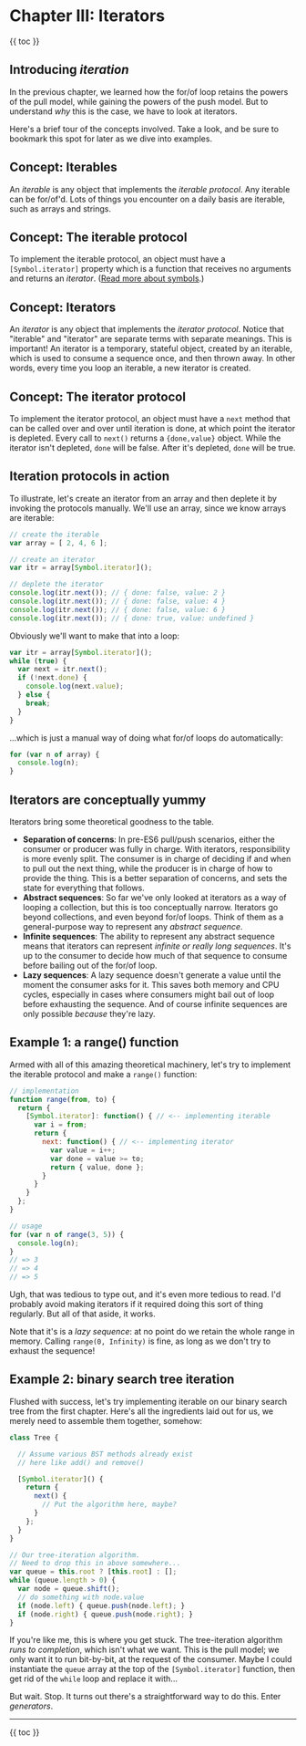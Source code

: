 # Chapter III: Iterators

{{ toc }}

## Introducing *iteration*

In the previous chapter, we learned how the for/of loop retains the powers of the pull model, while gaining the powers of the push model. But to understand *why* this is the case, we have to look at iterators.

Here's a brief tour of the concepts involved. Take a look, and be sure to bookmark this spot for later as we dive into examples.

## Concept: Iterables

An *iterable* is any object that implements the *iterable protocol*. Any iterable can be for/of'd. Lots of things you encounter on a daily basis are iterable, such as arrays and strings.

## Concept: The iterable protocol

To implement the iterable protocol, an object must have a `[Symbol.iterator]` property which is a function that receives no arguments and returns an *iterator*. ([Read more about symbols](https://developer.mozilla.org/en-US/docs/Web/JavaScript/Reference/Global_Objects/Symbol).)

## Concept: Iterators

An *iterator* is any object that implements the *iterator protocol*. Notice that "iterable" and "iterator" are separate terms with separate meanings. This is important! An iterator is a temporary, stateful object, created by an iterable, which is used to consume a sequence once, and then thrown away. In other words, every time you loop an iterable, a new iterator is created.

## Concept: The iterator protocol

To implement the iterator protocol, an object must have a `next` method that can be called over and over until iteration is done, at which point the iterator is depleted. Every call to `next()` returns a `{done,value}` object. While the iterator isn't depleted, `done` will be false. After it's depleted, `done` will be true.

## Iteration protocols in action

To illustrate, let's create an iterator from an array and then deplete it by invoking the protocols manually. We'll use an array, since we know arrays are iterable:

```js
// create the iterable
var array = [ 2, 4, 6 ];

// create an iterator
var itr = array[Symbol.iterator]();

// deplete the iterator
console.log(itr.next()); // { done: false, value: 2 }
console.log(itr.next()); // { done: false, value: 4 }
console.log(itr.next()); // { done: false, value: 6 }
console.log(itr.next()); // { done: true, value: undefined }
```

Obviously we'll want to make that into a loop:

```js
var itr = array[Symbol.iterator]();
while (true) {
  var next = itr.next();
  if (!next.done) {
    console.log(next.value);
  } else {
    break;
  }
}
```

...which is just a manual way of doing what for/of loops do automatically:

```js
for (var n of array) {
  console.log(n);
}
```

## Iterators are conceptually yummy

Iterators bring some theoretical goodness to the table.

 * **Separation of concerns**: In pre-ES6 pull/push scenarios, either the consumer or producer was fully in charge. With iterators, responsibility is more evenly split. The consumer is in charge of deciding if and when to pull out the next thing, while the producer is in charge of how to provide the thing. This is a better separation of concerns, and sets the state for everything that follows.
 * **Abstract sequences**: So far we've only looked at iterators as a way of looping a collection, but this is too conceptually narrow. Iterators go beyond collections, and even beyond for/of loops. Think of them as a general-purpose way to represent any *abstract sequence*.
 * **Infinite sequences**: The ability to represent any abstract sequence means that iterators can represent *infinite or really long sequences*. It's up to the consumer to decide how much of that sequence to consume before bailing out of the for/of loop.
 * **Lazy sequences**: A lazy sequence doesn't generate a value until the moment the consumer asks for it. This saves both memory and CPU cycles, especially in cases where consumers might bail out of loop before exhausting the sequence. And of course infinite sequences are only possible *because* they're lazy.

## Example 1: a range() function

Armed with all of this amazing theoretical machinery, let's try to implement the iterable protocol and make a `range()` function:

```js
// implementation
function range(from, to) {
  return {
    [Symbol.iterator]: function() { // <-- implementing iterable
      var i = from;
      return {
        next: function() { // <-- implementing iterator
          var value = i++;
          var done = value >= to;
          return { value, done };
        }
      }
    }
  };
}

// usage
for (var n of range(3, 5)) {
  console.log(n);
}
// => 3
// => 4
// => 5
```

Ugh, that was tedious to type out, and it's even more tedious to read. I'd probably avoid making iterators if it required doing this sort of thing regularly. But all of that aside, it works.

Note that it's is a *lazy sequence*: at no point do we retain the whole range in memory. Calling `range(0, Infinity)` is fine, as long as we don't try to exhaust the sequence!

## Example 2: binary search tree iteration

Flushed with success, let's try implementing iterable on our binary search tree from the first chapter. Here's all the ingredients laid out for us, we merely need to assemble them together, somehow:

```js
class Tree {

  // Assume various BST methods already exist
  // here like add() and remove()

  [Symbol.iterator]() {
    return {
      next() {
        // Put the algorithm here, maybe?
      }
    };
  }
}

// Our tree-iteration algorithm.
// Need to drop this in above somewhere...
var queue = this.root ? [this.root] : [];
while (queue.length > 0) {
  var node = queue.shift();
  // do something with node.value
  if (node.left) { queue.push(node.left); }
  if (node.right) { queue.push(node.right); }
}
```

If you're like me, this is where you get stuck. The tree-iteration algorithm *runs to completion*, which isn't what we want. This is the pull model; we only want it to run bit-by-bit, at the request of the consumer. Maybe I could instantiate the `queue` array at the top of the `[Symbol.iterator]` function, then get rid of the `while` loop and replace it with...

But wait. Stop. It turns out there's a straightforward way to do this. Enter *generators*.

----------------

{{ toc }}
